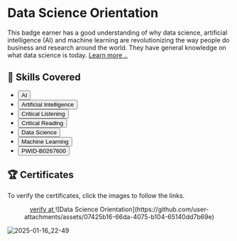 
# Data Science Orientation
<p>This badge earner has a good understanding of why data science, artificial intelligence (AI) and machine learning are revolutionizing the way people do business and research around the world. They have general knowledge on what data science is today. <a href="https://www.coursera.org/learn/what-is-datascience?utm_source=IBM&utm_medium=institutions&utm_campaign=IBMBadge" target="_blank">Learn more ..</a></p>

## 📑 Skills Covered
- <button type="button" class="btn btn-outline-info">AI</button>
- <button type="button" class="btn btn-outline-info">Artificial Intelligence</button>
- <button type="button" class="btn btn-outline-info">Critical Listening</button>
- <button type="button" class="btn btn-outline-info">Critical Reading</button>
- <button type="button" class="btn btn-outline-info">Data Science</button>
- <button type="button" class="btn btn-outline-info">Machine Learning</button>
- <button type="button" class="btn btn-outline-info">PWID-B0267600</button>



## 🏆 Certificates 
To verify the certificates, click the images to follow the links.

<p align="middle">
  <a href="https://www.credly.com/earner/earned/badge/fbf0ba8d-72b8-42e5-81b6-bbdd297bbb81">
    verify at
  </a>
![Data Science Orientation](https://github.com/user-attachments/assets/07425b16-66da-4075-b104-65140dd7b69e)



![2025-01-16_22-49](https://github.com/user-attachments/assets/f39af8e6-6cc9-441d-8951-f653b188cef0)

</p>


